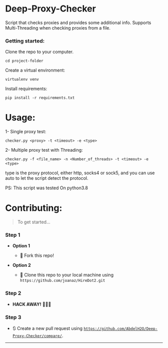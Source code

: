 # Deep-Proxy-Checker
Script that checks proxies and provides some additional info.
Supports Multi-Threading when checking proxies from a file.

### Getting started:
Clone the repo to your computer.
```
cd project-folder
```
Create a virtual environment:
```
virtualenv venv
```
Install requirements:
```
pip install -r requirements.txt
```
# Usage:
1- Single proxy test:
```
checker.py <proxy> -t <timeout> -e <type>
```
2- Multiple proxy test with Threading:
```
checker.py -f <file_name> -n <Number_of_threads> -t <timeout> -e <type>
```
type is the proxy protocol, either http, socks4 or sock5, and you can use auto to let the script detect the protocol.
 
PS: This script was tested On python3.8
# Contributing:

> To get started...

### Step 1

- **Option 1**
    - 🍴 Fork this repo!

- **Option 2**
    - 👯 Clone this repo to your local machine using `https://github.com/joanaz/HireDot2.git`

### Step 2

- **HACK AWAY!** 🔨🔨🔨

### Step 3

- 🔃 Create a new pull request using <a href="https://github.com/AbdelH2O/Deep-Proxy-Checker/compare/" target="_blank">`https://github.com/AbdelH2O/Deep-Proxy-Checker/compare/`</a>.

---
